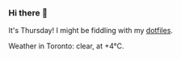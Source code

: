### Hi there :wave:

It's Thursday! I might be fiddling with my [dotfiles](https://github.com/bewuethr/dotfiles).

Weather in Toronto: clear, at +4°C.

